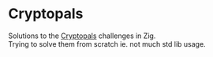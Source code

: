 # Cryptopals
Solutions to the [Cryptopals](https://cryptopals.com/) challenges in Zig.   
Trying to solve them from scratch ie. not much std lib usage.